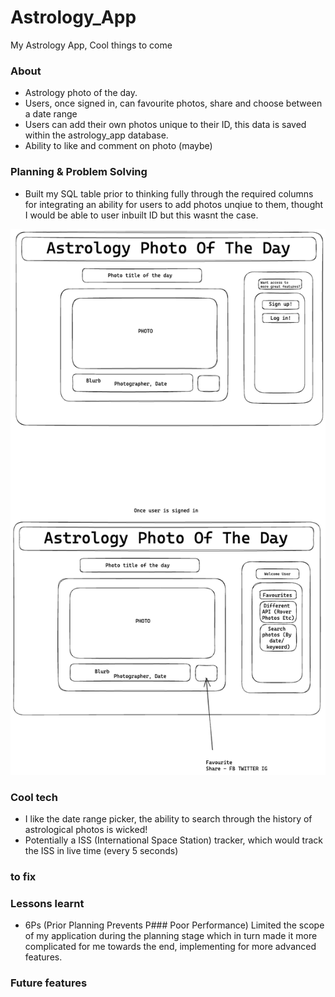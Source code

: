 # Astrology_App
My Astrology App, Cool things to come


### About 

- Astrology photo of the day.
- Users, once signed in, can favourite photos, share and choose between a date range
- Users can add their own photos unique to their ID, this data is saved within the astrology_app database.
- Ability to like and comment on photo (maybe)

### Planning & Problem Solving

- Built my SQL table prior to thinking fully through the required columns for integrating an ability for users to add photos unqiue to them, thought I would be able to user inbuilt ID but this wasnt the case.

![apod](resources/APOD.png)

### Cool tech

- I like the date range picker, the ability to search through the history of astrological photos is wicked!
- Potentially a ISS (International Space Station) tracker, which would track the ISS in live time (every 5 seconds)

### to fix

### Lessons learnt

- 6Ps (Prior Planning Prevents P### Poor Performance) Limited the scope of my application during the planning stage which in turn made it more complicated for me towards the end, implementing for more advanced features. 

### Future features


